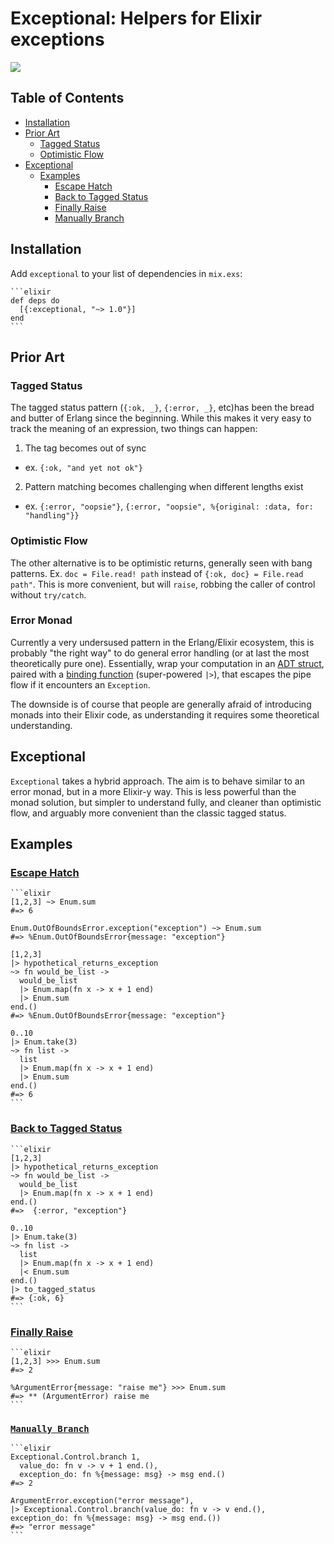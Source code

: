 # Exceptional: Helpers for Elixir exceptions
![](https://github.com/expede/exceptional/raw/master/branding/logo_with_text.png)

## Table of Contents
- [Installation](#installation)
- [Prior Art](#prior-art)
  - [Tagged Status](#tagged-status)
  - [Optimistic Flow](#optimistic-flow)
- [Exceptional](#exceptional)
  - [Examples](#examples)
    - [Escape Hatch](#escape-hatch)
    - [Back to Tagged Status](#back-to-tagged-status)
    - [Finally Raise](#finally-raise)
    - [Manually Branch](#manually-branch)

## Installation

  Add `exceptional` to your list of dependencies in `mix.exs`:

    ```elixir
    def deps do
      [{:exceptional, "~> 1.0"}]
    end
    ```

## Prior Art
### Tagged Status
The tagged status pattern (`{:ok, _}`, `{:error, _}`, etc)has been the
bread and butter of Erlang since the beginning. While this makes it very easy to
track the meaning of an expression, two things can happen:

1. The tag becomes out of sync
  - ex. `{:ok, "and yet not ok"}`

2. Pattern matching becomes challenging when different lengths exist
  - ex. `{:error, "oopsie"}`, `{:error, "oopsie", %{original: :data, for: "handling"}}`

### Optimistic Flow
The other alternative is to be optimistic returns, generally seen with bang patterns.
Ex. `doc = File.read! path` instead of `{:ok, doc} = File.read path"`. This is
more convenient, but will `raise`, robbing the caller of control without `try/catch`.

### Error Monad
Currently a very undersused pattern in the Erlang/Elixir ecosystem, this is probably
"the right way" to do general error handling (or at last the most theoretically pure one).
Essentially, wrap your computation in an [ADT struct](https://hex.pm/packages/algae),
paired with a [binding function](https://hexdocs.pm/witchcraft/Witchcraft.Monad.Operator.html#%3E%3E%3E/2)
(super-powered `|>`), that escapes the pipe flow if it encounters an `Exception`.

The downside is of course that people are generally afraid of introducing monads into
their Elixir code, as understanding it requires some theoretical understanding.

## Exceptional
`Exceptional` takes a hybrid approach. The aim is to behave similar to an error monad,
but in a more Elixir-y way. This is less powerful than the monad solution, but simpler to
understand fully, and cleaner than optimistic flow, and arguably more convenient than the
classic tagged status.

## Examples

### [Escape Hatch](https://hexdocs.pm/exceptional/Exceptional.Value.html)

    ```elixir
    [1,2,3] ~> Enum.sum
    #=> 6

    Enum.OutOfBoundsError.exception("exception") ~> Enum.sum
    #=> %Enum.OutOfBoundsError{message: "exception"}

    [1,2,3]
    |> hypothetical_returns_exception
    ~> fn would_be_list ->
      would_be_list
      |> Enum.map(fn x -> x + 1 end)
      |> Enum.sum
    end.()
    #=> %Enum.OutOfBoundsError{message: "exception"}

    0..10
    |> Enum.take(3)
    ~> fn list ->
      list
      |> Enum.map(fn x -> x + 1 end)
      |> Enum.sum
    end.()
    #=> 6
    ```

### [Back to Tagged Status](https://hexdocs.pm/exceptional/Exceptional.TaggedStatus.html)

    ```elixir
    [1,2,3]
    |> hypothetical_returns_exception
    ~> fn would_be_list ->
      would_be_list
      |> Enum.map(fn x -> x + 1 end)
    end.()
    #=>  {:error, "exception"}

    0..10
    |> Enum.take(3)
    ~> fn list ->
      list
      |> Enum.map(fn x -> x + 1 end)
      |< Enum.sum
    end.()
    |> to_tagged_status
    #=> {:ok, 6}
    ```

### [Finally Raise](https://hexdocs.pm/exceptional/Exceptional.Raise.html)

    ```elixir
    [1,2,3] >>> Enum.sum
    #=> 2

    %ArgumentError{message: "raise me"} >>> Enum.sum
    #=> ** (ArgumentError) raise me
    ```

### [`Manually Branch`](https://hexdocs.pm/exceptional/Exceptional.Control.html)

    ```elixir
    Exceptional.Control.branch 1,
      value_do: fn v -> v + 1 end.(),
      exception_do: fn %{message: msg} -> msg end.()
    #=> 2

    ArgumentError.exception("error message"),
    |> Exceptional.Control.branch(value_do: fn v -> v end.(), exception_do: fn %{message: msg} -> msg end.())
    #=> "error message"
    ```
